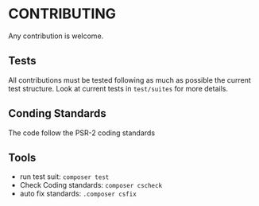 CONTRIBUTING
============

Any contribution is welcome.

Tests
-----

All contributions must be tested following as much as possible the current test structure.
Look at current tests in ``test/suites`` for more details.

Conding Standards
-----------------

The code follow the PSR-2 coding standards

Tools
-----

- run test suit: ``composer test``
- Check Coding standards: ``composer cscheck``
- auto fix standards: ``.composer csfix``

